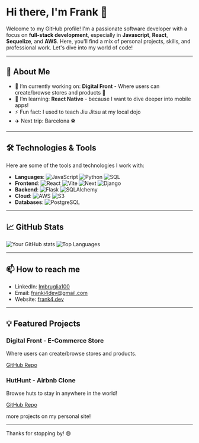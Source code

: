  # Hi there, I'm Frank 👋

Welcome to my GitHub profile! I'm a passionate software developer with a focus on **full-stack development**, especially in **Javascript**, **React**, **Sequelize**, and **AWS**. Here, you'll find a mix of personal projects, skills, and professional work. Let's dive into my world of code!

---

## 🚀 About Me

- 🔭 I’m currently working on: **Digital Front** - Where users can create/browse stores and products 💸
- 🌱 I’m learning: **React Native** - because I want to dive deeper into mobile apps!
- ⚡ Fun fact: I used to teach Jiu Jitsu at my local dojo
- ✈️ Next trip: Barcelona ⚽

---

## 🛠️ Technologies & Tools

Here are some of the tools and technologies I work with:

- **Languages**: ![JavaScript](https://img.shields.io/badge/-JavaScript-black?style=flat-square&logo=javascript) ![Python](https://img.shields.io/badge/-Python-black?style=flat-square&logo=python) ![SQL](https://img.shields.io/badge/-SQL-black?style=flat-square&logo=postgresql)
- **Frontend**: ![React](https://img.shields.io/badge/-React-black?style=flat-square&logo=react) ![Vite](https://img.shields.io/badge/-Vite-black?style=flat-square&logo=vite) ![Next](https://img.shields.io/badge/-Next.js-black?style=flat-square&logo=next.js) ![Django](https://img.shields.io/badge/-Django-black?style=flat-square&logo=django)
- **Backend**: ![Flask](https://img.shields.io/badge/-Flask-black?style=flat-square&logo=flask) ![SQLAlchemy](https://img.shields.io/badge/-SQLAlchemy-black?style=flat-square&logo=python)
- **Cloud**: ![AWS](https://img.shields.io/badge/-AWS-black?style=flat-square&logo=amazon-web-services) ![S3](https://img.shields.io/badge/-S3-black?style=flat-square&logo=amazon-s3)
- **Databases**: ![PostgreSQL](https://img.shields.io/badge/-PostgreSQL-black?style=flat-square&logo=postgresql)

---

## 📈 GitHub Stats

![Your GitHub stats](https://github-readme-stats.vercel.app/api?username=imbruglia100&show_icons=true&theme=dark)
![Top Languages](https://github-readme-stats.vercel.app/api/top-langs/?username=imbruglia100&layout=compact&theme=dark)

---

## 📫 How to reach me

- LinkedIn: [Imbruglia100](https://www.linkedin.com/in/frank-imbruglia-095581164/)
- Email: [franki4dev@gmail.com](mailto:franki4dev@gmail.com)
- Website: [frank4.dev](https://frank4.dev/)

---

## 💡 Featured Projects

### Digital Front - E-Commerce Store
Where users can create/browse stores and products.

[GitHub Repo](https://github.com/imbruglia100/digital_front)

### HutHunt - Airbnb Clone
Browse huts to stay in anywhere in the world!

[GitHub Repo](https://github.com/imbruglia100/huthunt)

more projects on my personal site!

---

Thanks for stopping by! 😄
